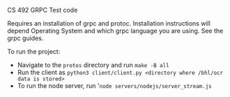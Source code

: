 CS 492 GRPC Test code

Requires an installation of grpc and protoc. Installation instructions will depend Operating System and which grpc language you are using. See the grpc guides. 

To run the project:
* Navigate to the `protos` directory and run `make -B all`
* Run the client as `python3 client/client.py <directory where /bhl/ocr data is stored>`
* To run the node server, run '`node servers/nodejs/server_stream.js`
